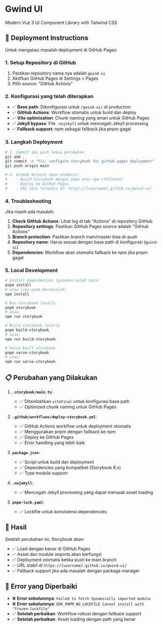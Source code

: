 # Gwind UI

Modern Vue 3 UI Component Library with Tailwind CSS

## 🚀 Deployment Instructions

Untuk mengatasi masalah deployment di GitHub Pages:

### 1. Setup Repository di GitHub

1. Pastikan repository nama nya adalah `gwind-ui`
2. Aktifkan GitHub Pages di Settings > Pages
3. Pilih source: "GitHub Actions"

### 2. Konfigurasi yang telah diterapkan

- ✅ **Base path**: Dikonfigurasi untuk `/gwind-ui/` di production
- ✅ **GitHub Actions**: Workflow otomatis untuk build dan deploy
- ✅ **Vite optimization**: Chunk naming yang aman untuk GitHub Pages
- ✅ **Jekyll bypass**: File `.nojekyll` untuk mencegah Jekyll processing
- ✅ **Fallback support**: npm sebagai fallback jika pnpm gagal

### 3. Langkah Deployment

```bash
# 1. Commit dan push semua perubahan
git add .
git commit -m "fix: configure storybook for github pages deployment"
git push origin main

# 2. GitHub Actions akan otomatis:
#    - Build storybook dengan pnpm atau npm (fallback)
#    - Deploy ke GitHub Pages
#    - URL akan tersedia di: https://[username].github.io/gwind-ui/
```

### 4. Troubleshooting

Jika masih ada masalah:

1. **Check GitHub Actions**: Lihat log di tab "Actions" di repository GitHub
2. **Repository settings**: Pastikan GitHub Pages source adalah "GitHub Actions"
3. **Branch protection**: Pastikan branch main/master bisa di-push
4. **Repository name**: Harus sesuai dengan base path di konfigurasi (`gwind-ui`)
5. **Dependencies**: Workflow akan otomatis fallback ke npm jika pnpm gagal

### 5. Local Development

```bash
# Install dependencies (gunakan salah satu)
pnpm install
# atau jika pnpm bermasalah:
npm install

# Run storybook locally
pnpm storybook
# atau:
npm run storybook

# Build storybook locally
pnpm build-storybook
# atau:
npm run build-storybook

# Serve built storybook
pnpm serve-storybook
# atau:
npm run serve-storybook
```

## 📋 Perubahan yang Dilakukan

1. **`.storybook/main.ts`**: 
   - ✅ Ditambahkan `viteFinal` untuk konfigurasi base path
   - ✅ Optimized chunk naming untuk GitHub Pages

2. **`.github/workflows/deploy-storybook.yml`**: 
   - ✅ GitHub Actions workflow untuk deployment otomatis
   - ✅ Menggunakan pnpm dengan fallback ke npm
   - ✅ Deploy ke GitHub Pages
   - ✅ Error handling yang lebih baik

3. **`package.json`**: 
   - ✅ Script untuk build dan deployment
   - ✅ Dependencies yang kompatibel (Storybook 8.x)
   - ✅ Type module support

4. **`.nojekyll`**: 
   - ✅ Mencegah Jekyll processing yang dapat merusak asset loading

5. **`pnpm-lock.yaml`**:
   - ✅ Lockfile untuk konsistensi dependencies

## 🎯 Hasil

Setelah perubahan ini, Storybook akan:
- ✅ Load dengan benar di GitHub Pages
- ✅ Asset dan module imports akan berfungsi
- ✅ Deployment otomatis ketika push ke main branch
- ✅ URL stabil di `https://[username].github.io/gwind-ui/`
- ✅ Fallback support jika ada masalah dengan package manager

## 🔧 Error yang Diperbaiki

- ❌ **Error sebelumnya**: `Failed to fetch dynamically imported module`
- ❌ **Error sebelumnya**: `ERR_PNPM_NO_LOCKFILE Cannot install with "frozen-lockfile"`
- ✅ **Setelah perbaikan**: Workflow robust dengan fallback support
- ✅ **Setelah perbaikan**: Asset loading dengan path yang benar
